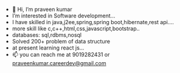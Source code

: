 - 👋 Hi, I’m praveen kumar
-  I’m interested in Software development...
-  I have skilled in java,j2ee,spring,spring boot,hibernate,rest api....
-  more skill like c,c++,html,css,javascript,bootstrap..
-  databases: sql,rdbms,nosql
-  Solved 200+ problem of data structure
-  at present learning react js...
- 📫 you can reach me at 9019282431 or praveenkumar.careerdev@gmail.com
